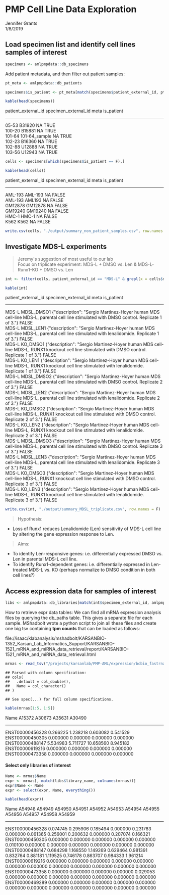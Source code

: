# PMP Cell Line Data Exploration
Jennifer Grants  
1/8/2019  







## Load specimen list and identify cell lines samples of interest

```r
specimens <- amlpmpdata::db_specimens
```

Add patient metadata, and then filter out patient samples:

```r
pt_meta <- amlpmpdata::db_patients

specimens$is_patient <- pt_meta[match(specimens$patient_external_id, pt_meta$external_id),]$is_patient

kable(head(specimens))
```



patient_external_id   specimen_external_id   meta   is_patient 
--------------------  ---------------------  -----  -----------
05-53                 B31920                 NA     TRUE       
100-20                B15881                 NA     TRUE       
101-64                101-64_sample          NA     TRUE       
102-23                B16360                 NA     TRUE       
102-88                U12888                 NA     TRUE       
103-56                U12943                 NA     TRUE       




```r
cells <- specimens[which(specimens$is_patient == F),]

kable(head(cells))
```



patient_external_id   specimen_external_id   meta   is_patient 
--------------------  ---------------------  -----  -----------
AML-193               AML-193                NA     FALSE      
AML-193               AML193                 NA     FALSE      
GM12878               GM12878                NA     FALSE      
GM19240               GM19240                NA     FALSE      
HMC-1                 HMC-1                  NA     FALSE      
K562                  K562                   NA     FALSE      


```r
write.csv(cells, "./output/summary_non_patient_samples.csv", row.names = F)
```


## Investigate MDS-L experiments 
> Jeremy's suggestion of most useful to our lab  
> Focus on triplicate experiment: MDS-L + DMSO vs. Len & MDS-L-Runx1-KO + DMSO vs. Len


```r
int <- filter(cells, patient_external_id == "MDS-L" & grepl(x = cells$meta, pattern = "human"))

kable(int)
```



patient_external_id   specimen_external_id   meta                                                                                                                                           is_patient 
--------------------  ---------------------  ---------------------------------------------------------------------------------------------------------------------------------------------  -----------
MDS-L                 MDSL_DMSO1             {"description": "Sergio Martinez-Hoyer human MDS cell-line MDS-L, parental cell line stimulated with DMSO control. Replicate 1 of 3."}         FALSE      
MDS-L                 MDSL_LEN1              {"description": "Sergio Martinez-Hoyer human MDS cell-line MDS-L, parental cell line stimulated with lenalidomide. Replicate 1 of 3."}         FALSE      
MDS-L                 KO_DMSO1               {"description": "Sergio Martinez-Hoyer human MDS cell-line MDS-L, RUNX1 knockout cell line stimulated with DMSO control. Replicate 1 of 3."}   FALSE      
MDS-L                 KO_LEN1                {"description": "Sergio Martinez-Hoyer human MDS cell-line MDS-L, RUNX1 knockout cell line stimulated with lenalidomide. Replicate 1 of 3."}   FALSE      
MDS-L                 MDSL_DMSO2             {"description": "Sergio Martinez-Hoyer human MDS cell-line MDS-L, parental cell line stimulated with DMSO control. Replicate 2 of 3."}         FALSE      
MDS-L                 MDSL_LEN2              {"description": "Sergio Martinez-Hoyer human MDS cell-line MDS-L, parental cell line stimulated with lenalidomide. Replicate 2 of 3."}         FALSE      
MDS-L                 KO_DMSO2               {"description": "Sergio Martinez-Hoyer human MDS cell-line MDS-L, RUNX1 knockout cell line stimulated with DMSO control. Replicate 2 of 3."}   FALSE      
MDS-L                 KO_LEN2                {"description": "Sergio Martinez-Hoyer human MDS cell-line MDS-L, RUNX1 knockout cell line stimulated with lenalidomide. Replicate 2 of 3."}   FALSE      
MDS-L                 MDSL_DMSO3             {"description": "Sergio Martinez-Hoyer human MDS cell-line MDS-L, parental cell line stimulated with DMSO control. Replicate 3 of 3."}         FALSE      
MDS-L                 MDSL_LEN3              {"description": "Sergio Martinez-Hoyer human MDS cell-line MDS-L, parental cell line stimulated with lenalidomide. Replicate 3 of 3."}         FALSE      
MDS-L                 KO_DMSO3               {"description": "Sergio Martinez-Hoyer human MDS cell-line MDS-L, RUNX1 knockout cell line stimulated with DMSO control. Replicate 3 of 3."}   FALSE      
MDS-L                 KO_LEN3                {"description": "Sergio Martinez-Hoyer human MDS cell-line MDS-L, RUNX1 knockout cell line stimulated with lenalidomide. Replicate 3 of 3."}   FALSE      


```r
write.csv(int, "./output/summary_MDSL_triplicate.csv", row.names = F)
```


> Hypothesis:  

* Loss of Runx1 reduces Lenalidomide (Len) sensitivity of MDS-L cell line by altering the gene expression response to Len.

> Aims:  

* To identify Len-responsive genes: i.e. differentially expressed DMSO vs. Len in parental MDS-L cell line.  
* To identify Runx1-dependent genes: i.e. differentially expressed in Len-treated MDS-L vs. KO (perhaps normalize to DMSO condition in both cell lines?)


## Access expression data for samples of interest

```r
libs <- amlpmpdata::db_libraries[match(int$specimen_external_id, amlpmpdata::db_libraries$specimen_subset_external_id),]
```

How to retrieve expr data tables:
We can find all mRNA expression analysis files by querying the db_paths table. This gives a separate file for each sample. MShadbolt wrote a python script to join all these files and create one big tsv containing **tpm counts** that can be loaded as follows:

file://isaac/klabanalysis/mshadbolt/KARSANBIO-1352_Karsan_Lab_Informatics_Support/KARSANBIO-1521_mRNA_and_miRNA_data_retrieval/report/KARSANBIO-1521_mRNA_and_miRNA_data_retrieval.html


```r
mrnas <- read_tsv("/projects/karsanlab/PMP-AML/expression/bcbio_fastrnaseq_salmon/salmon_AML_PMP_expression_output.tsv")
```

```
## Parsed with column specification:
## cols(
##   .default = col_double(),
##   Name = col_character()
## )
```

```
## See spec(...) for full column specifications.
```


```r
kable(mrnas[1:5, 1:5])
```



Name                 A15372     A30673      A35631     A30490
----------------  ---------  ---------  ----------  ---------
ENST00000456328    0.266225   1.238218    0.603082   0.541529
ENST00000450305    0.000000   0.000000    0.000000   0.000000
ENST00000488147    5.534983   5.711727   10.658560   8.945182
ENST00000619216    0.000000   0.000000    0.000000   0.000000
ENST00000473358    0.000000   0.000000    0.000000   0.000000


#### Select only libraries of interest

```r
Name <- mrnas$Name
expr <- mrnas[, match(libs$library_name, colnames(mrnas))]
expr$Name <- Name
expr <- select(expr, Name, everything())

kable(head(expr))
```



Name                 A54948     A54949     A54950     A54951     A54952     A54953     A54954     A54955     A54956     A54957     A54958     A54959
----------------  ---------  ---------  ---------  ---------  ---------  ---------  ---------  ---------  ---------  ---------  ---------  ---------
ENST00000456328    0.074745   0.295906   0.185494   0.000000   0.231783   0.000000   0.061365   0.256001   0.200632   0.000000   0.207074   0.166321
ENST00000450305    0.000000   0.000000   0.000000   0.000000   0.000000   0.010100   0.000000   0.000000   0.000000   0.000000   0.000000   0.000000
ENST00000488147    0.684298   1.168550   1.149269   0.629464   0.981391   0.832764   0.881181   1.119525   0.746178   0.863707   0.984333   1.961214
ENST00000619216    0.000000   0.000000   0.000000   0.000000   0.000000   0.000000   0.000000   0.000000   0.000000   0.000000   0.000000   0.000000
ENST00000473358    0.000000   0.000000   0.000000   0.000000   0.029053   0.000000   0.000000   0.000000   0.000000   0.000000   0.000000   0.000000
ENST00000469289    0.000000   0.000000   0.000000   0.000000   0.000000   0.000000   0.000000   0.000000   0.000000   0.000000   0.000000   0.000000







